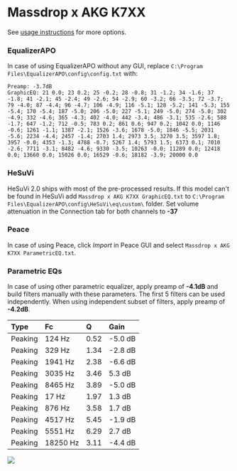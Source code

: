 # Massdrop x AKG K7XX
See [usage instructions](https://github.com/jaakkopasanen/AutoEq#usage) for more options.

### EqualizerAPO
In case of using EqualizerAPO without any GUI, replace `C:\Program Files\EqualizerAPO\config\config.txt`
with:
```
Preamp: -3.7dB
GraphicEQ: 21 0.0; 23 0.2; 25 -0.2; 28 -0.8; 31 -1.2; 34 -1.6; 37 -1.8; 41 -2.1; 45 -2.4; 49 -2.6; 54 -2.9; 60 -3.2; 66 -3.5; 72 -3.7; 79 -4.0; 87 -4.4; 96 -4.7; 106 -4.9; 116 -5.1; 128 -5.2; 141 -5.3; 155 -5.4; 170 -5.4; 187 -5.0; 206 -5.0; 227 -5.1; 249 -5.0; 274 -5.0; 302 -4.9; 332 -4.6; 365 -4.3; 402 -4.0; 442 -3.4; 486 -3.1; 535 -2.6; 588 -1.7; 647 -1.2; 712 -0.5; 783 0.2; 861 0.6; 947 0.2; 1042 0.0; 1146 -0.6; 1261 -1.1; 1387 -2.1; 1526 -3.6; 1678 -5.0; 1846 -5.5; 2031 -5.6; 2234 -4.4; 2457 -1.4; 2703 1.4; 2973 3.5; 3270 3.5; 3597 1.8; 3957 -0.0; 4353 -1.3; 4788 -0.7; 5267 1.4; 5793 1.5; 6373 0.1; 7010 -2.6; 7711 -3.1; 8482 -4.6; 9330 -3.5; 10263 -0.0; 11289 0.0; 12418 0.0; 13660 0.0; 15026 0.0; 16529 -0.6; 18182 -3.9; 20000 0.0
```

### HeSuVi
HeSuVi 2.0 ships with most of the pre-processed results. If this model can't be found in HeSuVi add
`Massdrop x AKG K7XX GraphicEQ.txt` to `C:\Program Files\EqualizerAPO\config\HeSuVi\eq\custom\` folder.
Set volume attenuation in the Connection tab for both channels to **-37**

### Peace
In case of using Peace, click *Import* in Peace GUI and select `Massdrop x AKG K7XX ParametricEQ.txt`.

### Parametric EQs
In case of using other parametric equalizer, apply preamp of **-4.1dB** and build filters manually
with these parameters. The first 5 filters can be used independently.
When using independent subset of filters, apply preamp of **-4.2dB**.

| Type    | Fc       |    Q | Gain    |
|:--------|:---------|:-----|:--------|
| Peaking | 124 Hz   | 0.52 | -5.0 dB |
| Peaking | 329 Hz   | 1.34 | -2.8 dB |
| Peaking | 1941 Hz  | 2.38 | -6.6 dB |
| Peaking | 3035 Hz  | 3.46 | 5.3 dB  |
| Peaking | 8465 Hz  | 3.89 | -5.0 dB |
| Peaking | 17 Hz    | 1.97 | 1.3 dB  |
| Peaking | 876 Hz   | 3.58 | 1.7 dB  |
| Peaking | 4517 Hz  | 5.45 | -1.9 dB |
| Peaking | 5551 Hz  | 6.29 | 2.7 dB  |
| Peaking | 18250 Hz | 3.11 | -4.4 dB |

![](https://raw.githubusercontent.com/jaakkopasanen/AutoEq/master/results/innerfidelity/sbaf-serious/Massdrop%20x%20AKG%20K7XX/Massdrop%20x%20AKG%20K7XX.png)